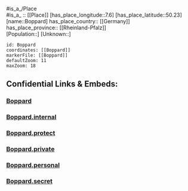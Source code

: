 ﻿---
location: [50.23,7.6] 
mapzoom: [7,12] 
mapmarker: city 
type: City
tags:
- geo/City


SpocWebEntityId: 29270
isDeleted: false
confidential: public

---
#is_a_/Place  
#is_a_ :: [[Place]] 
[has_place_longitude::7.6] 
[has_place_latitude::50.23] 
[name::Boppard] 
has_place_country:: [[Germany]]  
has_place_province:: [[Rheinland-Pfalz]]  
[Population::] 
[Unknown::] 


```leaflet
id: Boppard
coordinates: [[Boppard]] 
markerFile: [[Boppard]] 
defaultZoom: 11 
maxZoom: 18
```


## Confidential Links & Embeds: 

### [Boppard](/_public/Earth/Continent/Europe/Europe~Central/Germany/Germany~West/Rheinland-Pfalz/counties~RP/Rhein-Hunsrück-Kreis/cities~Rhein-Hunsrück/Boppard.md) 

### [Boppard.internal](/_internal/Earth/Continent/Europe/Europe~Central/Germany/Germany~West/Rheinland-Pfalz/counties~RP/Rhein-Hunsrück-Kreis/cities~Rhein-Hunsrück/Boppard.internal.md) 

### [Boppard.protect](/_protect/Earth/Continent/Europe/Europe~Central/Germany/Germany~West/Rheinland-Pfalz/counties~RP/Rhein-Hunsrück-Kreis/cities~Rhein-Hunsrück/Boppard.protect.md) 

### [Boppard.private](/_private/Earth/Continent/Europe/Europe~Central/Germany/Germany~West/Rheinland-Pfalz/counties~RP/Rhein-Hunsrück-Kreis/cities~Rhein-Hunsrück/Boppard.private.md) 

### [Boppard.personal](/_personal/Earth/Continent/Europe/Europe~Central/Germany/Germany~West/Rheinland-Pfalz/counties~RP/Rhein-Hunsrück-Kreis/cities~Rhein-Hunsrück/Boppard.personal.md) 

### [Boppard.secret](/_secret/Earth/Continent/Europe/Europe~Central/Germany/Germany~West/Rheinland-Pfalz/counties~RP/Rhein-Hunsrück-Kreis/cities~Rhein-Hunsrück/Boppard.secret.md) 
